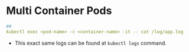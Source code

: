 # Multi Container Pods

```yaml
##
kubectl exec <pod-name> -c <container-name> -it -- cat /log/app.log
```
- This exact same logs can be found at `kubectl logs` command.

